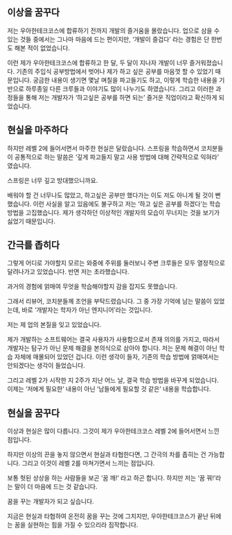 ## 이상을 꿈꾸다

저는 우아한테크코스에 합류하기 전까지 개발의 즐거움을 몰랐습니다.
업으로 삼을 수 있는 것들 중에서는 그나마 마음에 드는 편이지만, ‘개발이 즐겁다’ 라는 경험은 단 한번도 해본 적이 없었습니다.

이런 제가 우아한테크코스에 합류하고 한 달, 두 달이 지나자 개발이 너무 즐거워졌습니다.
기존의 주입식 공부방법에서 벗어나 제가 하고 싶은 공부를 마음껏 할 수 있었기 때문입니다.
궁금한 내용이 생기면 몇날 며칠을 파고들기도 하고, 이렇게 학습한 내용을 기반으로 하루종일 다른 크루들과 이야기도 많이 나누기도 하였습니다.
그리고 이러한 과정들을 통해 저는 개발자가 ‘하고싶은 공부를 하면 되는’ 즐거운 직업이라고 확신하게 되었습니다.

## 현실을 마주하다

하지만 레벨 2에 들어서면서 마주한 현실은 달랐습니다.
스프링을 학습하면서 코치분들이 공통적으로 하는 말씀은 ‘깊게 파고들지 말고 사용 방법에 대해 간략적으로 익혀라’ 였습니다.

스프링은 너무 깊고 방대했으니까요. 

배워야 할 건 너무나도 많았고, 하고싶은 공부만 했다가는 이도 저도 아니게 될 것이 뻔했습니다.
이런 사실을 알고 있음에도 불구하고 저는 ‘하고 싶은 공부를 하겠다’는 학습 방법을 고집했습니다.
제가 생각하던 이상적인 개발자의 모습이 무너지는 것을 보기가 싫었기 때문입니다.

## 간극를 좁히다

그렇게 어디로 가야할지 모르는 와중에 주위를 둘러보니 주변 크루들은 모두 열정적으로 달려나가고 있었습니다.
반면 저는 초라했습니다.

과거의 경험에 얽매여 무엇을 학습해야할지 감을 잡지도 못했습니다. 

그래서 리뷰어, 코치분들께 조언을 부탁드렸습니다.
그 중 가장 기억에 남는 말씀이 있었는데, 바로 ‘개발자는 학자가 아닌 엔지니어’라는 것입니다. 

저는 제 업의 본질을 잊고 있었습니다. 

제가 개발하는 소프트웨어는 결국 사용자가 사용함으로서 존재 의의를 가지고, 따라서 개발자는 탐구가 아닌 문제 해결을 본의식으로 삼아야 합니다.
저는 문제 해결이 아닌 학습 자체에 매몰되어 있었던 겁니다.
이런 생각이 들자, 기존의 학습 방법에 얽매여서는 안되겠다는 생각이 들었습니다.

그리고 레벨 2가 시작한 지 2주가 지난 어느 날, 결국 학습 방법을 바꾸게 되었습니다.
이제는 ‘저에게 필요한’ 내용이 아닌 ‘남들에게 필요할 것 같은’ 내용을 학습합니다. 

## 현실을 꿈꾸다

이상과 현실은 많이 다릅니다.
그것이 제가 우아한테크코스 레벨 2에 들어서면서 느낀 점입니다.

하지만 이상의 끈을 놓지 않으면서 현실과 타협한다면, 그 간극의 차를 좁히는 건 가능합니다. 
그리고 이것이 레벨 2를 마쳐가면서 느끼는 점입니다. 

보통 헛된 상상을 하는 사람들을 보곤 ‘꿈 깨!’ 라고 하곤 합니다.
하지만 저는 ‘꿈 꿔!’라는 말이 더 마음에 드는 것 같습니다.

꿈을 꾸는 개발자가 되고 싶습니다.

지금은 현실과 타협하여 온전히 꿈을 꾸는 것에 그치지만,
우아한테크코스가 끝난 뒤에는 꿈을 실현하는 힘을 가질 수 있으리라 짐작합니다.

